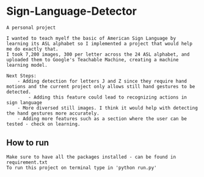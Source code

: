 # Sign-Language-Detector
    
    A personal project

    I wanted to teach myelf the basic of American Sign Language by learning its ASL alphabet so I implemented a project that would help me do exactly that.
    I took 7,200 images, 300 per letter across the 24 ASL alphabet, and uploaded them to Google's Teachable Machine, creating a machine learning model.

    Next Steps:
        - Adding detection for letters J and Z since they require hand motions and the current project only allows still hand gestures to be detected.
            - Adding this feature could lead to recognizing actions in sign language 
        - More diversed still images. I think it would help with detecting the hand gestures more accurately.
        - Adding more features such as a section where the user can be tested - check on learning.


## How to run
    Make sure to have all the packages installed - can be found in requirement.txt 
    To run this project on terminal type in 'python run.py'

